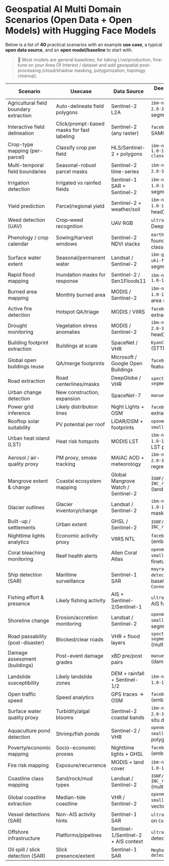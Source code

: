 # Geospatial AI Multi Domain Scenarios (Open Data + Open Models) with Hugging Face Models

Below is a list of **40** practical scenarios with an example **use case**, a typical **open data source**, and an **open model/baseline** to start with.

> 📝 Most models are general baselines; for taking Live/production, fine-tune on your Area Of Interest / dataset and add geospatial post-processing (cloud/shadow masking, polygonization, topology cleanup).

| Scenario | Usecase | Data Source | Deep\ML Model (Open Source Hugging Face) |
|---|---|---|---|
| Agricultural field boundary extraction | Auto-delineate field polygons | Sentinel-2 L2A | `ibm-nasa-geospatial/Prithvi-EO-2.0-300M-TL` (foundation for segmentation) |
| Interactive field delineation | Click/prompt-based masks for fast labeling | Sentinel-2 (any raster) | `facebook/sam-vit-huge` (use via SAMGeo/Geo-SAM) |
| Crop-type mapping (per-parcel) | Classify crop per field | HLS/Sentinel-2 + polygons | `ibm-nasa-geospatial/Prithvi-EO-1.0-100M-multi-temporal-crop-classification` |
| Multi-temporal field boundaries | Seasonal-robust parcel masks | Sentinel-2 time-series | `ibm-nasa-geospatial/Prithvi-EO-2.0-300M-TL` (temporal finetune) |
| Irrigation detection | Irrigated vs rainfed fields | Sentinel-1 SAR + Sentinel-2 | `ibm-nasa-geospatial/Prithvi-EO-1.0-100M` (finetune for binary segmentation) |
| Yield prediction | Parcel/regional yield | Sentinel-2 + weather/soil | `ibm-nasa-geospatial/Prithvi-EO-1.0-100M` (sequence regression head) |
| Weed detection (UAV) | Crop–weed recognition | UAV RGB | `ultralytics/yolov8n` (finetune on DeepWeeds or field data) |
| Phenology / crop calendar | Sowing/harvest windows | Sentinel-2 NDVI stacks | `earthflow/DOFA` (multimodal EO foundation; finetune for temporal classification) |
| Surface water extent | Seasonal/permanent water | Landsat / Sentinel-2 | `ibm-granite/granite-geospatial-uki-flooddetection` (water/flood segmentation) |
| Rapid flood mapping | Inundation masks for response | Sentinel-2 / Sen1Floods11 | `ibm-nasa-geospatial/Prithvi-EO-1.0-100M-sen1floods11` |
| Burned area mapping | Monthly burned area | MODIS / Sentinel-2 | `ibm-nasa-geospatial/Prithvi-EO-1.0-100M` (finetune for burned-area segmentation) |
| Active fire detection | Hotspot QA/triage | MODIS / VIIRS | `facebook/dinov2-base` (feature extractor + shallow classifier) |
| Drought monitoring | Vegetation stress anomalies | MODIS / Sentinel-2 | `ibm-nasa-geospatial/Prithvi-EO-2.0-300M-TL` (temporal anomaly head) |
| Building footprint extraction | Buildings at scale | SpaceNet / VHR | `KyanChen/BuildingExtraction` (STTNet) |
| Global open buildings reuse | QA/merge footprints | Microsoft / Google Open Buildings | `facebook/dinov2-base` (vector features for QA) |
| Road extraction | Road centerlines/masks | DeepGlobe / VHR | `spectrewolf8/aerial-image-road-segmentation-with-U-NET-xp` |
| Urban change detection | New construction, expansion | SpaceNet-7 | `manuelhorveydaniel/ChangeFormer` |
| Power grid inference | Likely distribution lines | Night Lights + OSM | `facebook/dinov2-base` (feature extractor for heuristics) |
| Rooftop solar suitability | PV potential per roof | LiDAR/DSM + footprints | `openmmlab/upernet-convnext-small` (roof facets segmentation) |
| Urban heat island (LST) | Heat risk hotspots | MODIS LST | `ibm-nasa-geospatial/Prithvi-EO-1.0-100M` (regression head for LST proxy) |
| Aerosol / air-quality proxy | PM proxy, smoke tracking | MAIAC AOD + meteorology | `ibm-nasa-geospatial/Prithvi-EO-2.0-300M-TL` (spatiotemporal regression) |
| Mangrove extent & change | Coastal ecosystem mapping | Global Mangrove Watch / Sentinel-2 | `IGNF/FLAIR-INC_rgbie_15cl_resnet34-unet` (land-cover segmentation) |
| Glacier outlines | Glacier inventory/change | Landsat / Sentinel-2 | `ibm-nasa-geospatial/Prithvi-EO-1.0-100M` (finetune on glacier masks) |
| Built-up / settlements | Urban extent | GHSL / Sentinel-2 | `IGNF/FLAIR-INC_rgbie_15cl_resnet34-unet` |
| Nighttime lights analytics | Economic activity proxy | VIIRS NTL | `facebook/dinov2-base` (embedding + regressor) |
| Coral bleaching monitoring | Reef health alerts | Allen Coral Atlas | `openmmlab/upernet-convnext-small` (reef class segmentation; finetune) |
| Ship detection (SAR) | Maritime surveillance | Sentinel-1 SAR | `mayrajeo/marine-vessel-detection-yolov8` (optical baseline) + finetune on `ConnorLuckettDSTG/SARFish` |
| Fishing effort & presence | Likely fishing activity | AIS + Sentinel-2/Sentinel-1 | `ultralytics/yolov8n` (detector + AIS fusion) |
| Shoreline change | Erosion/accretion monitoring | Landsat / Sentinel-2 | `openmmlab/upernet-convnext-small` (binary shoreline segmentation) |
| Road passability (post-disaster) | Blocked/clear roads | VHR + flood layers | `spectrewolf8/aerial-image-road-segmentation-with-U-NET-xp` (multiclass finetune) |
| Damage assessment (buildings) | Post-event damage grades | xBD pre/post pairs | `manuelhorveydaniel/ChangeFormer` (damage change head) |
| Landslide susceptibility | Likely landslide zones | DEM + rainfall + Sentinel-1/2 | `ibm-nasa-geospatial/Prithvi-EO-1.0-100M` (multimodal classifier) |
| Open traffic speed | Speed analytics | GPS traces → OSM | `facebook/dinov2-base` (embedding for road attributes) |
| Surface water quality proxy | Turbidity/algal blooms | Sentinel-2 coastal bands | `ibm-nasa-geospatial/Prithvi-EO-2.0-300M-TL` (regression on in-situ data) |
| Aquaculture pond detection | Shrimp/fish ponds | Sentinel-2 / VHR | `openmmlab/upernet-convnext-small` (pond segmentation; polygonize) |
| Poverty/economic mapping | Socio-economic proxies | Nighttime lights + GHSL | `facebook/dinov2-base` (embedding + regressor) |
| Fire risk mapping | Exposure/recurrence | MODIS + land cover | `ibm-nasa-geospatial/Prithvi-EO-1.0-100M` (risk classifier) |
| Coastline class mapping | Sand/rock/mud types | Landsat / Sentinel-2 | `IGNF/FLAIR-INC_rgbie_15cl_resnet34-unet` (multi-class coastal LULC) |
| Global coastline extraction | Median-tide coastline | VHR / Sentinel-2 | `openmmlab/upernet-convnext-small` (edge segmentation + vectorization) |
| Vessel detections (SAR) | Non-AIS activity hints | Sentinel-1 SAR | `ultralytics/yolov8n` finetuned on `ConnorLuckettDSTG/SARFish` |
| Offshore infrastructure | Platforms/pipelines | Sentinel-1/Sentinel-2 + AIS context | `ultralytics/yolov8n` (object detector; custom labels) |
| Oil spill / slick detection (SAR) | Slick presence/extent | Sentinel-1 SAR | `MeghanaK25/sar-oil-slick-detection` |
